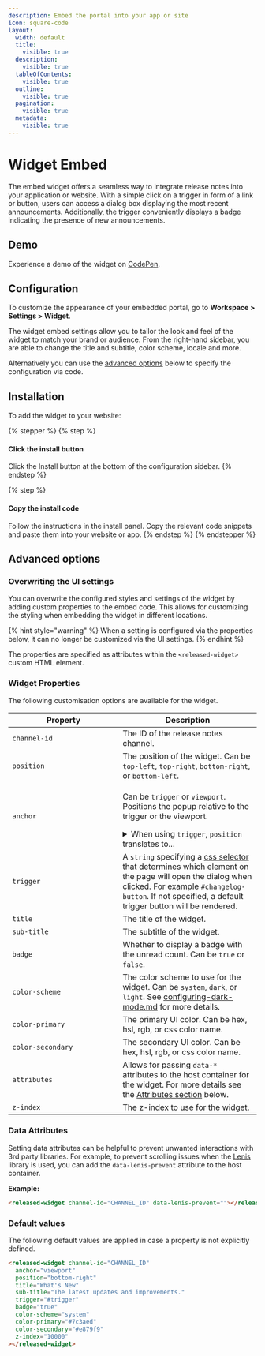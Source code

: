 ```yaml
---
description: Embed the portal into your app or site
icon: square-code
layout:
  width: default
  title:
    visible: true
  description:
    visible: true
  tableOfContents:
    visible: true
  outline:
    visible: true
  pagination:
    visible: true
  metadata:
    visible: true
---
```


# Widget Embed

The embed widget offers a seamless way to integrate release notes into your application or website. With a simple click on a trigger in form of a link or button, users can access a dialog box displaying the most recent announcements. Additionally, the trigger conveniently displays a badge indicating the presence of new announcements.

## Demo

Experience a demo of the widget on [CodePen](https://codepen.io/released/pen/WNaaMNx).

## Configuration

To customize the appearance of your embedded portal, go to **Workspace > Settings > Widget**.

The widget embed settings allow you to tailor the look and feel of the widget to match your brand or audience. From the right-hand sidebar, you are able to change the title and subtitle, color scheme, locale and more. &#x20;

Alternatively you can use the [advanced options](widget.md#advanced-options) below to specify the configuration via code.&#x20;

## Installation

To add the widget to your website:

{% stepper %}
{% step %}
#### Click the install button

Click the Install button at the bottom of the configuration sidebar.&#x20;
{% endstep %}

{% step %}
#### Copy the install code

Follow the instructions in the install panel. Copy the relevant code snippets and paste them into your website or app.&#x20;
{% endstep %}
{% endstepper %}

## Advanced options

### Overwriting the UI settings

You can overwrite the configured styles and settings of the widget by adding custom properties to the embed code. This allows for customizing the styling when embedding the widget in different locations.&#x20;

{% hint style="warning" %}
When a setting is configured via the properties below, it can no longer be customized via the UI settings.&#x20;
{% endhint %}

The properties are specified as attributes within the `<released-widget>` custom HTML element.

### **Widget Properties**&#x20;

The following customisation options are available for the widget.&#x20;

<table data-header-hidden data-full-width="false"><thead><tr><th width="208">Property</th><th>Description</th></tr></thead><tbody><tr><td><code>channel-id</code></td><td>The ID of the release notes channel.</td></tr><tr><td><code>position</code></td><td>The position of the widget. Can be <code>top-left</code>, <code>top-right</code>, <code>bottom-right</code>, or <code>bottom-left</code>.</td></tr><tr><td><code>anchor</code></td><td><p>Can be <code>trigger</code> or <code>viewport</code>. Positions the popup relative to the trigger or the viewport. </p><details><summary>When using <code>trigger</code>, <code>position</code> translates to...</summary><ul><li><code>top-left</code> = <code>top-start</code> (popover opens above the trigger and the left of the popover is aligned to the left of the button)</li><li><code>top-right</code> = <code>top-end</code> (popover opens above the trigger and the right of the popover is aligned to the right of the button)</li><li><code>bottom-left</code> = <code>bottom-start</code> (popover opens below the trigger and the left of the popover is aligned to the left of the button)</li><li><code>bottom-right</code> = <code>bottom-end</code> (popover opens below the trigger and the right of the popover is aligned to the right of the button)</li><li><code>center</code> = <code>bottom</code> (popover opens below the trigger and the popover is centered  horizontally, relative to the trigger)</li></ul><p>You can find a demo and experiment with different options on <a href="https://codepen.io/released/pen/yLrBKJa">Codepen</a>. </p></details></td></tr><tr><td><code>trigger</code></td><td>A <code>string</code> specifying a <a href="https://www.w3schools.com/cssref/css_selectors.php">css selector</a> that determines which element on the page will open the dialog when clicked. For example <code>#changelog-button</code>. If not specified, a default trigger button will be rendered. </td></tr><tr><td><code>title</code></td><td>The title of the widget.</td></tr><tr><td><code>sub-title</code></td><td>The subtitle of the widget.</td></tr><tr><td><code>badge</code></td><td>Whether to display a badge with the unread count. Can be <code>true</code> or <code>false</code>.</td></tr><tr><td><code>color-scheme</code></td><td>The color scheme to use for the widget. Can be <code>system</code>, <code>dark</code>, or <code>light</code>. See <a data-mention href="../../../resources/how-tos/configuring-dark-mode.md">configuring-dark-mode.md</a> for more details.</td></tr><tr><td><code>color-primary</code></td><td>The primary UI color. Can be hex, hsl, rgb, or css color name.</td></tr><tr><td><code>color-secondary</code></td><td>The secondary UI color. Can be hex, hsl, rgb, or css color name.</td></tr><tr><td><code>attributes</code></td><td>Allows for passing <code>data-*</code> attributes to the host container for the widget. For more details see the <a href="widget.md#attributes">Attributes section</a> below. </td></tr><tr><td><code>z-index</code></td><td>The z-index to use for the widget.</td></tr></tbody></table>

### Data Attributes

Setting data attributes can be helpful to prevent unwanted interactions with 3rd party libraries. For example, to prevent scrolling issues when the [Lenis](https://lenis.studiofreight.com/) library is used, you can add the `data-lenis-prevent` attribute to the host container.&#x20;

**Example:**&#x20;

```html
<released-widget channel-id="CHANNEL_ID" data-lenis-prevent=""></released-widget>
```

### Default values

The following default values are applied in case a property is not explicitly defined.&#x20;

```html
<released-widget channel-id="CHANNEL_ID" 
  anchor="viewport"
  position="bottom-right"
  title="What's New"
  sub-title="The latest updates and improvements."
  trigger="#trigger"
  badge="true"
  color-scheme="system"
  color-primary="#7c3aed"
  color-secondary="#e879f9"
  z-index="10000"
></released-widget>
```

